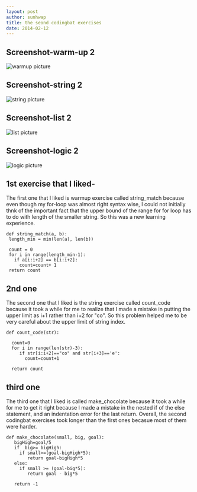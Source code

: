 ```yaml
---
layout: post
author: sunhwap
title: the seond codingbat exercises
date: 2014-02-12
---
```


## Screenshot-warm-up 2



![warmup picture]( http://www.unc.edu/~sunhwa/560/warmup-2.PNG)


## Screenshot-string 2



![string picture]( http://www.unc.edu/~sunhwa/560/string2.PNG)



## Screenshot-list 2



![list picture]( http://www.unc.edu/~sunhwa/560/list-2.PNG)



## Screenshot-logic 2



![logic picture]( http://www.unc.edu/~sunhwa/560/logic2.PNG)



## 1st exercise that I liked-

 The first one that I liked is warmup exercise called string_match because even though
 my for-loop was almost right syntax wise, I could not initially thnk of the important fact that 
 the upper bound of the range for for loop has to do with length of the smaller string.  So this 
 was a new learning experience.
 
 ```
def string_match(a, b):
  length_min = min(len(a), len(b))
   
  count = 0 
  for i in range(length_min-1):
    if a[i:i+2] == b[i:i+2]:
      count=count+ 1
  return count

```
## 2nd one

The second one that I liked is the string exercise called count_code because it took a while
for me to realize that I made a mistake in putting the upper limit as i+1 rather than i+2 
for "co".  So this problem helped me to be very careful about the upper limit of string index.

```
def count_code(str):
 
  count=0
  for i in range(len(str)-3):
     if str[i:i+2]=="co" and str[i+3]=='e':
       count=count+1
  
  return count

```

## third one

The third one that I liked is called make_chocolate because it took a while for me to get it
right because I made a mistake in the nested if of the else statement, and an indentation 
error for the last return.  Overall, the second codingbat exercises took longer than the 
first ones becasue most of them were harder.
 
```
def make_chocolate(small, big, goal):
   bigHigh=goal/5
   if  big>= bigHigh:
     if small>=(goal-bigHigh*5):
        return goal-bigHigh*5
   else:
     if small >= (goal-big*5):
        return goal - big*5
      
   return -1
   
```


